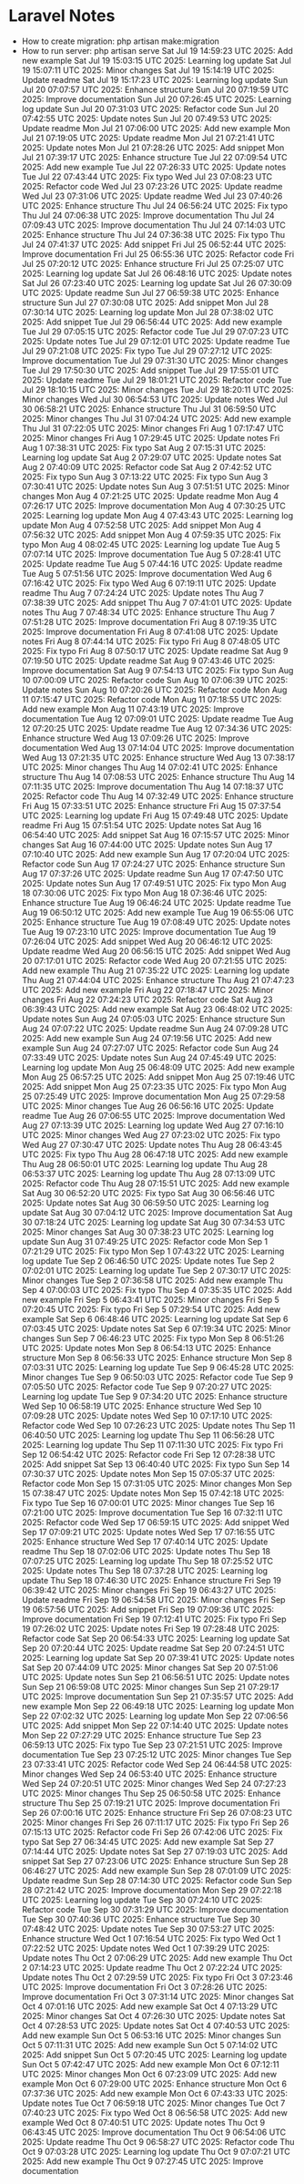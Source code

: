 # Laravel Notes
- How to create migration: php artisan make:migration
- How to run server: php artisan serve
Sat Jul 19 14:59:23 UTC 2025: Add new example
Sat Jul 19 15:03:15 UTC 2025: Learning log update
Sat Jul 19 15:07:11 UTC 2025: Minor changes
Sat Jul 19 15:14:19 UTC 2025: Update readme
Sat Jul 19 15:17:23 UTC 2025: Learning log update
Sun Jul 20 07:07:57 UTC 2025: Enhance structure
Sun Jul 20 07:19:59 UTC 2025: Improve documentation
Sun Jul 20 07:26:45 UTC 2025: Learning log update
Sun Jul 20 07:31:03 UTC 2025: Refactor code
Sun Jul 20 07:42:55 UTC 2025: Update notes
Sun Jul 20 07:49:53 UTC 2025: Update readme
Mon Jul 21 07:06:00 UTC 2025: Add new example
Mon Jul 21 07:19:05 UTC 2025: Update readme
Mon Jul 21 07:21:41 UTC 2025: Update notes
Mon Jul 21 07:28:26 UTC 2025: Add snippet
Mon Jul 21 07:39:17 UTC 2025: Enhance structure
Tue Jul 22 07:09:54 UTC 2025: Add new example
Tue Jul 22 07:26:33 UTC 2025: Update notes
Tue Jul 22 07:43:44 UTC 2025: Fix typo
Wed Jul 23 07:08:23 UTC 2025: Refactor code
Wed Jul 23 07:23:26 UTC 2025: Update readme
Wed Jul 23 07:31:06 UTC 2025: Update readme
Wed Jul 23 07:40:26 UTC 2025: Enhance structure
Thu Jul 24 06:56:24 UTC 2025: Fix typo
Thu Jul 24 07:06:38 UTC 2025: Improve documentation
Thu Jul 24 07:09:43 UTC 2025: Improve documentation
Thu Jul 24 07:14:03 UTC 2025: Enhance structure
Thu Jul 24 07:36:38 UTC 2025: Fix typo
Thu Jul 24 07:41:37 UTC 2025: Add snippet
Fri Jul 25 06:52:44 UTC 2025: Improve documentation
Fri Jul 25 06:55:36 UTC 2025: Refactor code
Fri Jul 25 07:20:12 UTC 2025: Enhance structure
Fri Jul 25 07:25:07 UTC 2025: Learning log update
Sat Jul 26 06:48:16 UTC 2025: Update notes
Sat Jul 26 07:23:40 UTC 2025: Learning log update
Sat Jul 26 07:30:09 UTC 2025: Update readme
Sun Jul 27 06:59:38 UTC 2025: Enhance structure
Sun Jul 27 07:30:08 UTC 2025: Add snippet
Mon Jul 28 07:30:14 UTC 2025: Learning log update
Mon Jul 28 07:38:02 UTC 2025: Add snippet
Tue Jul 29 06:56:44 UTC 2025: Add new example
Tue Jul 29 07:05:15 UTC 2025: Refactor code
Tue Jul 29 07:07:23 UTC 2025: Update notes
Tue Jul 29 07:12:01 UTC 2025: Update readme
Tue Jul 29 07:21:08 UTC 2025: Fix typo
Tue Jul 29 07:27:12 UTC 2025: Improve documentation
Tue Jul 29 07:31:30 UTC 2025: Minor changes
Tue Jul 29 17:50:30 UTC 2025: Add snippet
Tue Jul 29 17:55:01 UTC 2025: Update readme
Tue Jul 29 18:01:21 UTC 2025: Refactor code
Tue Jul 29 18:10:15 UTC 2025: Minor changes
Tue Jul 29 18:20:11 UTC 2025: Minor changes
Wed Jul 30 06:54:53 UTC 2025: Update notes
Wed Jul 30 06:58:21 UTC 2025: Enhance structure
Thu Jul 31 06:59:50 UTC 2025: Minor changes
Thu Jul 31 07:04:24 UTC 2025: Add new example
Thu Jul 31 07:22:05 UTC 2025: Minor changes
Fri Aug  1 07:17:47 UTC 2025: Minor changes
Fri Aug  1 07:29:45 UTC 2025: Update notes
Fri Aug  1 07:38:31 UTC 2025: Fix typo
Sat Aug  2 07:15:31 UTC 2025: Learning log update
Sat Aug  2 07:29:07 UTC 2025: Update notes
Sat Aug  2 07:40:09 UTC 2025: Refactor code
Sat Aug  2 07:42:52 UTC 2025: Fix typo
Sun Aug  3 07:13:22 UTC 2025: Fix typo
Sun Aug  3 07:30:41 UTC 2025: Update notes
Sun Aug  3 07:51:51 UTC 2025: Minor changes
Mon Aug  4 07:21:25 UTC 2025: Update readme
Mon Aug  4 07:26:17 UTC 2025: Improve documentation
Mon Aug  4 07:30:25 UTC 2025: Learning log update
Mon Aug  4 07:43:43 UTC 2025: Learning log update
Mon Aug  4 07:52:58 UTC 2025: Add snippet
Mon Aug  4 07:56:32 UTC 2025: Add snippet
Mon Aug  4 07:59:35 UTC 2025: Fix typo
Mon Aug  4 08:02:45 UTC 2025: Learning log update
Tue Aug  5 07:07:14 UTC 2025: Improve documentation
Tue Aug  5 07:28:41 UTC 2025: Update readme
Tue Aug  5 07:44:16 UTC 2025: Update readme
Tue Aug  5 07:51:56 UTC 2025: Improve documentation
Wed Aug  6 07:16:42 UTC 2025: Fix typo
Wed Aug  6 07:19:11 UTC 2025: Update readme
Thu Aug  7 07:24:24 UTC 2025: Update notes
Thu Aug  7 07:38:39 UTC 2025: Add snippet
Thu Aug  7 07:41:01 UTC 2025: Update notes
Thu Aug  7 07:48:34 UTC 2025: Enhance structure
Thu Aug  7 07:51:28 UTC 2025: Improve documentation
Fri Aug  8 07:19:35 UTC 2025: Improve documentation
Fri Aug  8 07:41:08 UTC 2025: Update notes
Fri Aug  8 07:44:14 UTC 2025: Fix typo
Fri Aug  8 07:48:05 UTC 2025: Fix typo
Fri Aug  8 07:50:17 UTC 2025: Update readme
Sat Aug  9 07:19:50 UTC 2025: Update readme
Sat Aug  9 07:43:46 UTC 2025: Improve documentation
Sat Aug  9 07:54:13 UTC 2025: Fix typo
Sun Aug 10 07:00:09 UTC 2025: Refactor code
Sun Aug 10 07:06:39 UTC 2025: Update notes
Sun Aug 10 07:20:26 UTC 2025: Refactor code
Mon Aug 11 07:15:47 UTC 2025: Refactor code
Mon Aug 11 07:18:55 UTC 2025: Add new example
Mon Aug 11 07:43:19 UTC 2025: Improve documentation
Tue Aug 12 07:09:01 UTC 2025: Update readme
Tue Aug 12 07:20:25 UTC 2025: Update readme
Tue Aug 12 07:34:36 UTC 2025: Enhance structure
Wed Aug 13 07:09:26 UTC 2025: Improve documentation
Wed Aug 13 07:14:04 UTC 2025: Improve documentation
Wed Aug 13 07:21:35 UTC 2025: Enhance structure
Wed Aug 13 07:38:17 UTC 2025: Minor changes
Thu Aug 14 07:02:41 UTC 2025: Enhance structure
Thu Aug 14 07:08:53 UTC 2025: Enhance structure
Thu Aug 14 07:11:35 UTC 2025: Improve documentation
Thu Aug 14 07:18:37 UTC 2025: Refactor code
Thu Aug 14 07:32:49 UTC 2025: Enhance structure
Fri Aug 15 07:33:51 UTC 2025: Enhance structure
Fri Aug 15 07:37:54 UTC 2025: Learning log update
Fri Aug 15 07:49:48 UTC 2025: Update readme
Fri Aug 15 07:51:54 UTC 2025: Update notes
Sat Aug 16 06:54:40 UTC 2025: Add snippet
Sat Aug 16 07:15:57 UTC 2025: Minor changes
Sat Aug 16 07:44:00 UTC 2025: Update notes
Sun Aug 17 07:10:40 UTC 2025: Add new example
Sun Aug 17 07:20:04 UTC 2025: Refactor code
Sun Aug 17 07:24:27 UTC 2025: Enhance structure
Sun Aug 17 07:37:26 UTC 2025: Update readme
Sun Aug 17 07:47:50 UTC 2025: Update notes
Sun Aug 17 07:49:51 UTC 2025: Fix typo
Mon Aug 18 07:30:06 UTC 2025: Fix typo
Mon Aug 18 07:36:46 UTC 2025: Enhance structure
Tue Aug 19 06:46:24 UTC 2025: Update readme
Tue Aug 19 06:50:12 UTC 2025: Add new example
Tue Aug 19 06:55:06 UTC 2025: Enhance structure
Tue Aug 19 07:08:49 UTC 2025: Update notes
Tue Aug 19 07:23:10 UTC 2025: Improve documentation
Tue Aug 19 07:26:04 UTC 2025: Add snippet
Wed Aug 20 06:46:12 UTC 2025: Update readme
Wed Aug 20 06:56:15 UTC 2025: Add snippet
Wed Aug 20 07:17:01 UTC 2025: Refactor code
Wed Aug 20 07:21:55 UTC 2025: Add new example
Thu Aug 21 07:35:22 UTC 2025: Learning log update
Thu Aug 21 07:44:04 UTC 2025: Enhance structure
Thu Aug 21 07:47:23 UTC 2025: Add new example
Fri Aug 22 07:18:47 UTC 2025: Minor changes
Fri Aug 22 07:24:23 UTC 2025: Refactor code
Sat Aug 23 06:39:43 UTC 2025: Add new example
Sat Aug 23 06:48:02 UTC 2025: Update notes
Sun Aug 24 07:05:03 UTC 2025: Enhance structure
Sun Aug 24 07:07:22 UTC 2025: Update readme
Sun Aug 24 07:09:28 UTC 2025: Add new example
Sun Aug 24 07:19:56 UTC 2025: Add new example
Sun Aug 24 07:27:07 UTC 2025: Refactor code
Sun Aug 24 07:33:49 UTC 2025: Update notes
Sun Aug 24 07:45:49 UTC 2025: Learning log update
Mon Aug 25 06:48:09 UTC 2025: Add new example
Mon Aug 25 06:57:25 UTC 2025: Add snippet
Mon Aug 25 07:19:46 UTC 2025: Add snippet
Mon Aug 25 07:23:35 UTC 2025: Fix typo
Mon Aug 25 07:25:49 UTC 2025: Improve documentation
Mon Aug 25 07:29:58 UTC 2025: Minor changes
Tue Aug 26 06:56:16 UTC 2025: Update readme
Tue Aug 26 07:06:55 UTC 2025: Improve documentation
Wed Aug 27 07:13:39 UTC 2025: Learning log update
Wed Aug 27 07:16:10 UTC 2025: Minor changes
Wed Aug 27 07:23:02 UTC 2025: Fix typo
Wed Aug 27 07:30:47 UTC 2025: Update notes
Thu Aug 28 06:43:45 UTC 2025: Fix typo
Thu Aug 28 06:47:18 UTC 2025: Add new example
Thu Aug 28 06:50:01 UTC 2025: Learning log update
Thu Aug 28 06:53:37 UTC 2025: Learning log update
Thu Aug 28 07:13:09 UTC 2025: Refactor code
Thu Aug 28 07:15:51 UTC 2025: Add new example
Sat Aug 30 06:52:20 UTC 2025: Fix typo
Sat Aug 30 06:56:46 UTC 2025: Update notes
Sat Aug 30 06:59:50 UTC 2025: Learning log update
Sat Aug 30 07:04:12 UTC 2025: Improve documentation
Sat Aug 30 07:18:24 UTC 2025: Learning log update
Sat Aug 30 07:34:53 UTC 2025: Minor changes
Sat Aug 30 07:38:23 UTC 2025: Learning log update
Sun Aug 31 07:49:25 UTC 2025: Refactor code
Mon Sep  1 07:21:29 UTC 2025: Fix typo
Mon Sep  1 07:43:22 UTC 2025: Learning log update
Tue Sep  2 06:46:50 UTC 2025: Update notes
Tue Sep  2 07:02:01 UTC 2025: Learning log update
Tue Sep  2 07:30:17 UTC 2025: Minor changes
Tue Sep  2 07:36:58 UTC 2025: Add new example
Thu Sep  4 07:00:03 UTC 2025: Fix typo
Thu Sep  4 07:35:35 UTC 2025: Add new example
Fri Sep  5 06:43:41 UTC 2025: Minor changes
Fri Sep  5 07:20:45 UTC 2025: Fix typo
Fri Sep  5 07:29:54 UTC 2025: Add new example
Sat Sep  6 06:48:46 UTC 2025: Learning log update
Sat Sep  6 07:03:45 UTC 2025: Update notes
Sat Sep  6 07:19:34 UTC 2025: Minor changes
Sun Sep  7 06:46:23 UTC 2025: Fix typo
Mon Sep  8 06:51:26 UTC 2025: Update notes
Mon Sep  8 06:54:13 UTC 2025: Enhance structure
Mon Sep  8 06:56:33 UTC 2025: Enhance structure
Mon Sep  8 07:03:31 UTC 2025: Learning log update
Tue Sep  9 06:45:28 UTC 2025: Minor changes
Tue Sep  9 06:50:03 UTC 2025: Refactor code
Tue Sep  9 07:05:50 UTC 2025: Refactor code
Tue Sep  9 07:20:27 UTC 2025: Learning log update
Tue Sep  9 07:34:20 UTC 2025: Enhance structure
Wed Sep 10 06:58:19 UTC 2025: Enhance structure
Wed Sep 10 07:09:28 UTC 2025: Update notes
Wed Sep 10 07:17:10 UTC 2025: Refactor code
Wed Sep 10 07:26:23 UTC 2025: Update notes
Thu Sep 11 06:40:50 UTC 2025: Learning log update
Thu Sep 11 06:56:28 UTC 2025: Learning log update
Thu Sep 11 07:11:30 UTC 2025: Fix typo
Fri Sep 12 06:54:42 UTC 2025: Refactor code
Fri Sep 12 07:28:38 UTC 2025: Add snippet
Sat Sep 13 06:40:40 UTC 2025: Fix typo
Sun Sep 14 07:30:37 UTC 2025: Update notes
Mon Sep 15 07:05:37 UTC 2025: Refactor code
Mon Sep 15 07:31:05 UTC 2025: Minor changes
Mon Sep 15 07:38:47 UTC 2025: Update notes
Mon Sep 15 07:42:18 UTC 2025: Fix typo
Tue Sep 16 07:00:01 UTC 2025: Minor changes
Tue Sep 16 07:21:00 UTC 2025: Improve documentation
Tue Sep 16 07:32:11 UTC 2025: Refactor code
Wed Sep 17 06:59:15 UTC 2025: Add snippet
Wed Sep 17 07:09:21 UTC 2025: Update notes
Wed Sep 17 07:16:55 UTC 2025: Enhance structure
Wed Sep 17 07:40:14 UTC 2025: Update readme
Thu Sep 18 07:02:06 UTC 2025: Update notes
Thu Sep 18 07:07:25 UTC 2025: Learning log update
Thu Sep 18 07:25:52 UTC 2025: Update notes
Thu Sep 18 07:37:28 UTC 2025: Learning log update
Thu Sep 18 07:46:30 UTC 2025: Enhance structure
Fri Sep 19 06:39:42 UTC 2025: Minor changes
Fri Sep 19 06:43:27 UTC 2025: Update readme
Fri Sep 19 06:54:58 UTC 2025: Minor changes
Fri Sep 19 06:57:56 UTC 2025: Add snippet
Fri Sep 19 07:09:36 UTC 2025: Improve documentation
Fri Sep 19 07:12:41 UTC 2025: Fix typo
Fri Sep 19 07:26:02 UTC 2025: Update notes
Fri Sep 19 07:28:48 UTC 2025: Refactor code
Sat Sep 20 06:54:33 UTC 2025: Learning log update
Sat Sep 20 07:20:44 UTC 2025: Update readme
Sat Sep 20 07:24:51 UTC 2025: Learning log update
Sat Sep 20 07:39:41 UTC 2025: Update notes
Sat Sep 20 07:44:09 UTC 2025: Minor changes
Sat Sep 20 07:51:06 UTC 2025: Update notes
Sun Sep 21 06:56:51 UTC 2025: Update notes
Sun Sep 21 06:59:08 UTC 2025: Minor changes
Sun Sep 21 07:29:17 UTC 2025: Improve documentation
Sun Sep 21 07:35:57 UTC 2025: Add new example
Mon Sep 22 06:49:18 UTC 2025: Learning log update
Mon Sep 22 07:02:32 UTC 2025: Learning log update
Mon Sep 22 07:06:56 UTC 2025: Add snippet
Mon Sep 22 07:14:40 UTC 2025: Update notes
Mon Sep 22 07:27:29 UTC 2025: Enhance structure
Tue Sep 23 06:59:13 UTC 2025: Fix typo
Tue Sep 23 07:21:51 UTC 2025: Improve documentation
Tue Sep 23 07:25:12 UTC 2025: Minor changes
Tue Sep 23 07:33:41 UTC 2025: Refactor code
Wed Sep 24 06:44:58 UTC 2025: Minor changes
Wed Sep 24 06:53:40 UTC 2025: Enhance structure
Wed Sep 24 07:20:51 UTC 2025: Minor changes
Wed Sep 24 07:27:23 UTC 2025: Minor changes
Thu Sep 25 06:50:58 UTC 2025: Enhance structure
Thu Sep 25 07:19:21 UTC 2025: Improve documentation
Fri Sep 26 07:00:16 UTC 2025: Enhance structure
Fri Sep 26 07:08:23 UTC 2025: Minor changes
Fri Sep 26 07:11:17 UTC 2025: Fix typo
Fri Sep 26 07:15:13 UTC 2025: Refactor code
Fri Sep 26 07:42:06 UTC 2025: Fix typo
Sat Sep 27 06:34:45 UTC 2025: Add new example
Sat Sep 27 07:14:44 UTC 2025: Update notes
Sat Sep 27 07:19:03 UTC 2025: Add snippet
Sat Sep 27 07:23:06 UTC 2025: Enhance structure
Sun Sep 28 06:46:27 UTC 2025: Add new example
Sun Sep 28 07:01:09 UTC 2025: Update readme
Sun Sep 28 07:14:30 UTC 2025: Refactor code
Sun Sep 28 07:21:42 UTC 2025: Improve documentation
Mon Sep 29 07:22:18 UTC 2025: Learning log update
Tue Sep 30 07:24:10 UTC 2025: Refactor code
Tue Sep 30 07:31:29 UTC 2025: Improve documentation
Tue Sep 30 07:40:36 UTC 2025: Enhance structure
Tue Sep 30 07:48:42 UTC 2025: Update notes
Tue Sep 30 07:53:27 UTC 2025: Enhance structure
Wed Oct  1 07:16:54 UTC 2025: Fix typo
Wed Oct  1 07:22:52 UTC 2025: Update notes
Wed Oct  1 07:39:29 UTC 2025: Update notes
Thu Oct  2 07:06:29 UTC 2025: Add new example
Thu Oct  2 07:14:23 UTC 2025: Update readme
Thu Oct  2 07:22:24 UTC 2025: Update notes
Thu Oct  2 07:29:59 UTC 2025: Fix typo
Fri Oct  3 07:23:46 UTC 2025: Improve documentation
Fri Oct  3 07:28:26 UTC 2025: Improve documentation
Fri Oct  3 07:31:14 UTC 2025: Minor changes
Sat Oct  4 07:01:16 UTC 2025: Add new example
Sat Oct  4 07:13:29 UTC 2025: Minor changes
Sat Oct  4 07:26:30 UTC 2025: Update notes
Sat Oct  4 07:28:53 UTC 2025: Update notes
Sat Oct  4 07:40:53 UTC 2025: Add new example
Sun Oct  5 06:53:16 UTC 2025: Minor changes
Sun Oct  5 07:11:31 UTC 2025: Add new example
Sun Oct  5 07:14:02 UTC 2025: Add snippet
Sun Oct  5 07:20:45 UTC 2025: Learning log update
Sun Oct  5 07:42:47 UTC 2025: Add new example
Mon Oct  6 07:12:11 UTC 2025: Minor changes
Mon Oct  6 07:23:09 UTC 2025: Add new example
Mon Oct  6 07:29:00 UTC 2025: Enhance structure
Mon Oct  6 07:37:36 UTC 2025: Add new example
Mon Oct  6 07:43:33 UTC 2025: Update notes
Tue Oct  7 06:59:18 UTC 2025: Minor changes
Tue Oct  7 07:40:23 UTC 2025: Fix typo
Wed Oct  8 06:56:58 UTC 2025: Add new example
Wed Oct  8 07:40:51 UTC 2025: Update notes
Thu Oct  9 06:43:45 UTC 2025: Improve documentation
Thu Oct  9 06:54:06 UTC 2025: Update readme
Thu Oct  9 06:58:27 UTC 2025: Refactor code
Thu Oct  9 07:03:28 UTC 2025: Learning log update
Thu Oct  9 07:07:21 UTC 2025: Add new example
Thu Oct  9 07:27:45 UTC 2025: Improve documentation
